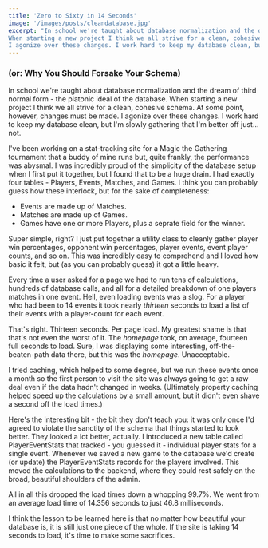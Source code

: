 ```yaml
---
title: 'Zero to Sixty in 14 Seconds'
image: '/images/posts/cleandatabase.jpg'
excerpt: "In school we're taught about database normalization and the dream of third normal form - the platonic ideal of the database.
When starting a new project I think we all strive for a clean, cohesive schema. At some point, however, changes must be made.
I agonize over these changes. I work hard to keep my database clean, but I'm slowly gathering that I'm better off just... not."
---
```


### (or: Why You Should Forsake Your Schema)

In school we're taught about database normalization and the dream of third normal form - the platonic ideal of the database.
When starting a new project I think we all strive for a clean, cohesive schema. At some point, however, changes must be made.
I agonize over these changes. I work hard to keep my database clean, but I'm slowly gathering that I'm better off just... not.

I've been working on a stat-tracking site for a Magic the Gathering tournament that a buddy of mine runs but, quite frankly,
the performance was abysmal. I was incredibly proud of the simplicity of the database setup when I first put it together,
but I found that to be a huge drain. I had exactly four tables - Players, Events, Matches, and Games. I think you can probably
guess how these interlock, but for the sake of completeness:

* Events are made up of Matches.
* Matches are made up of Games.
* Games have one or more Players, plus a seprate field for the winner.

Super simple, right? I just put together a utility class to cleanly gather player win percentages, opponent win percentages, 
player events, event player counts, and so on. This was incredibly easy to comprehend and I loved how basic it felt, but (as 
you can probably guess) it got a little heavy.

Every time a user asked for a page we had to run tens of calculations, hundreds of database calls, and all for a detailed breakdown
of one players matches in one event. Hell, even loading events was a slog. For a player who had been to 14 events it took nearly _thirteen_
seconds to load a list of their events with a player-count for each event.

That's right. Thirteen seconds. Per page load. My greatest shame is that that's not even the worst of it. The _homepage_ took, on average, fourteen
full seconds to load. Sure, I was displaying some interesting, off-the-beaten-path data there, but this was the _homepage_. Unacceptable.

I tried caching, which helped to some degree, but we run these events once a month so the first person to visit the site was always going
to get a raw deal even if the data hadn't changed in weeks. (Ultimately property caching helped speed up the calculations by a small amount,
but it didn't even shave a second off the load times.)

Here's the interesting bit - the bit they don't teach you: it was only once I'd agreed to violate the sanctity of the schema that things started
to look better. They looked a lot better, actually. I introduced a new table called PlayerEventStats that tracked - you guessed it - individual player
stats for a single event. Whenever we saved a new game to the database we'd create (or update) the PlayerEventStats records for the players involved.
This moved the calculations to the backend, where they could rest safely on the broad, beautiful shoulders of the admin.

All in all this dropped the load times down a whopping 99.7%. We went from an average load time of 14.356 seconds to just 46.8 milliseconds.

I think the lesson to be learned here is that no matter how beautiful your database is, it is still just one piece of the whole.
If the site is taking 14 seconds to load, it's time to make some sacrifices.
